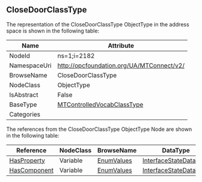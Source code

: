 <!-- objecttype -->
## CloseDoorClassType
  
<!-- end of text -->
The representation of the CloseDoorClassType ObjectType in the address space is shown in the following table:  

|Name|Attribute|
|---|---|
|NodeId|ns=1;i=2182|
|NamespaceUri|http://opcfoundation.org/UA/MTConnect/v2/|
|BrowseName|CloseDoorClassType|
|NodeClass|ObjectType|
|IsAbstract|False|
|BaseType|[MTControlledVocabClassType](../../ObjectTypes/MTControlledVocabClassType/readme.md)|
|Categories||

The references from the CloseDoorClassType ObjectType Node are shown in the following table:  

|Reference|NodeClass|BrowseName|DataType|TypeDefinition|ModellingRule|
|---|---|---|---|---|---|
|[HasProperty](../../../Core/ReferenceTypes/HasProperty/readme.md)|Variable|[EnumValues](#EnumValues)|[InterfaceStateDataType](../../DataTypes/InterfaceStateDataType/readme.md)|[InterfaceStateDataType](../../DataTypes/InterfaceStateDataType/readme.md)|[Mandatory](../../../Core/Objects/Mandatory/readme.md)|
|[HasComponent](../../../Core/ReferenceTypes/HasComponent/readme.md)|Variable|[EnumValues](#EnumValues)|[InterfaceStateDataType](../../DataTypes/InterfaceStateDataType/readme.md)|[InterfaceStateDataType](../../DataTypes/InterfaceStateDataType/readme.md)|[Mandatory](../../../Core/Objects/Mandatory/readme.md)|


